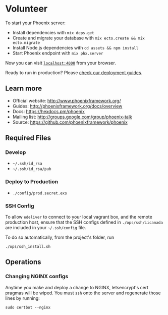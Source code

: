 # Volunteer

To start your Phoenix server:

  * Install dependencies with `mix deps.get`
  * Create and migrate your database with `mix ecto.create && mix ecto.migrate`
  * Install Node.js dependencies with `cd assets && npm install`
  * Start Phoenix endpoint with `mix phx.server`

Now you can visit [`localhost:4000`](http://localhost:4000) from your browser.

Ready to run in production? Please [check our deployment guides](http://www.phoenixframework.org/docs/deployment).

## Learn more

  * Official website: http://www.phoenixframework.org/
  * Guides: http://phoenixframework.org/docs/overview
  * Docs: https://hexdocs.pm/phoenix
  * Mailing list: http://groups.google.com/group/phoenix-talk
  * Source: https://github.com/phoenixframework/phoenix

## Required Files

### Develop

- `~/.ssh/id_rsa`
- `~/.ssh/id_rsa/pub`

### Deploy to Production

- `./config/prod.secret.exs`

### SSH Config

To allow `edeliver` to connect to your local vagrant box, and the remote production host, ensure that the SSH configs defined in `./ops/ssh/iicanada` are included in your `~/.ssh/config` file.

To do so automatically, from the project's folder, run

```
./ops/ssh_install.sh
```

## Operations

### Changing NGINX configs

Anytime you make and deploy a change to NGINX, letsencrypt's cert pragmas will be wiped. You must `ssh` onto the server and regenerate those lines by running:

```shell
sudo certbot --nginx
```
